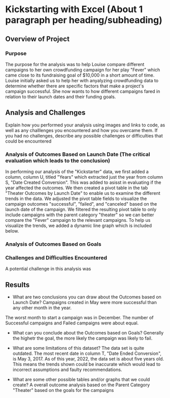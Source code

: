 # Kickstarting with Excel (About 1 paragraph per heading/subheading)

## Overview of Project

### Purpose
The purpose for the analysis was to help Louise compare different campaigns to her own crowdfunding campaign for her play "Fever" which came close to its fundraising goal of $10,000 in a short amount of time. Louise initially asked us to help her with anyalyzing crowdfunding data to determine whether there are specific factors that make a project's campaign successful. She now wants to how different campaigns fared in relation to their launch dates and their funding goals.

## Analysis and Challenges
Explain how you performed your analysis using images and links to code, as well as any challlenges you encountered and how you overcame them. If you had no challenges, describe any possible challenges or difficulties that could be encountered

### Analysis of Outcomes Based on Launch Date (The critical evaluation which leads to the conclusion)
In performing our analysis of the "Kickstarter" data, we first added a column, column U, titled "Years" which extracted just the year from column S, "Date Created Conversion". This was added to asisst in evaluating if the year affected the outcomes. We then created a pivot table in the tab "Theater Outcomes by Launch Date" to enable us to examine the different trends in the data. We adjusted the pivot table fields to visualize the campaign outcomes "successful", "failed", and "canceled" based on the launch date of the campaign. We filtered the resulting pivot table to only include campaigns with the parent category "theater" so we can better compare the "Fever" campaign to the relevant campaigns. To help us visualize the trends, we added a dynamic line graph which is included below.



### Analysis of Outcomes Based on Goals

### Challenges and Difficulties Encountered
A potential challenge in this analysis was 

## Results

- What are two conclusions you can draw about the Outcomes based on Launch Date?
Campaigns created in May were more successful than any other month in the year.

The worst month to start a campaign was in December. The number of Successful campaigns and Failed campaigns were about equal.

- What can you conclude about the Outcomes based on Goals?
Generally the highetr the goal, the more likely the campaign was likely to fail.

- What are some limitations of this dataset?
The data set is quite outdated. The most recent date in column T, "Date Ended Conversion", is May 3, 2017. As of this year, 2022, the data set is about five years old. This means the trends shown could be inaccurate which would lead to incorrect assumptions and faulty recommendations.



- What are some other possible tables and/or graphs that we could create?
A overall outcome analysis based on the Parent Category "Theater" based on the goals for the campaigns
